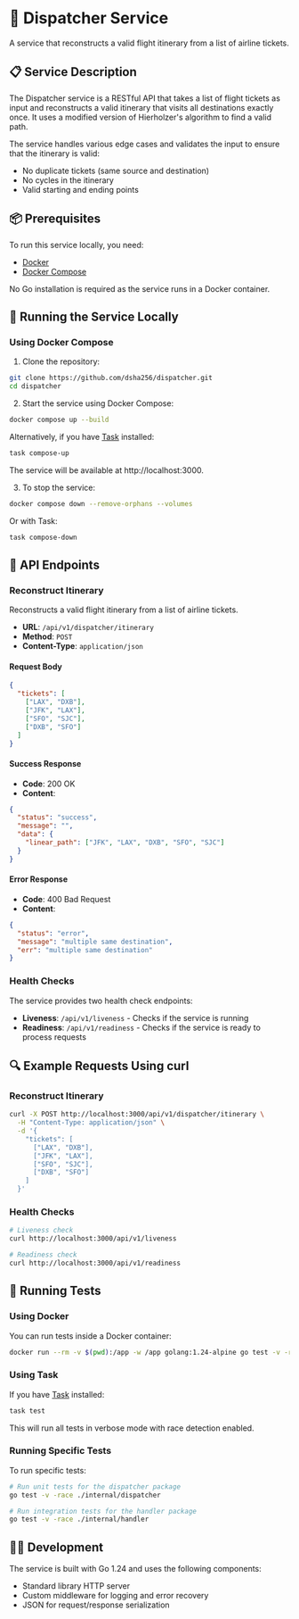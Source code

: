# 🚀 Dispatcher Service

A service that reconstructs a valid flight itinerary from a list of airline tickets.

## 📋 Service Description

The Dispatcher service is a RESTful API that takes a list of flight tickets as input and reconstructs a valid itinerary that visits all destinations exactly once. It uses a modified version of Hierholzer's algorithm to find a valid path.

The service handles various edge cases and validates the input to ensure that the itinerary is valid:
- No duplicate tickets (same source and destination)
- No cycles in the itinerary
- Valid starting and ending points

## 📦 Prerequisites

To run this service locally, you need:

- [Docker](https://docs.docker.com/get-docker/)
- [Docker Compose](https://docs.docker.com/compose/install/)

No Go installation is required as the service runs in a Docker container.

## 🏃 Running the Service Locally

### Using Docker Compose

1. Clone the repository:

```bash
git clone https://github.com/dsha256/dispatcher.git
cd dispatcher
```

2. Start the service using Docker Compose:

```bash
docker compose up --build
```

Alternatively, if you have [Task](https://taskfile.dev/) installed:

```bash
task compose-up
```

The service will be available at http://localhost:3000.

3. To stop the service:

```bash
docker compose down --remove-orphans --volumes
```

Or with Task:

```bash
task compose-down
```

## 🔌 API Endpoints

### Reconstruct Itinerary

Reconstructs a valid flight itinerary from a list of airline tickets.

- **URL**: `/api/v1/dispatcher/itinerary`
- **Method**: `POST`
- **Content-Type**: `application/json`

#### Request Body

```json
{
  "tickets": [
    ["LAX", "DXB"],
    ["JFK", "LAX"],
    ["SFO", "SJC"],
    ["DXB", "SFO"]
  ]
}
```

#### Success Response

- **Code**: 200 OK
- **Content**:

```json
{
  "status": "success",
  "message": "",
  "data": {
    "linear_path": ["JFK", "LAX", "DXB", "SFO", "SJC"]
  }
}
```

#### Error Response

- **Code**: 400 Bad Request
- **Content**:

```json
{
  "status": "error",
  "message": "multiple same destination",
  "err": "multiple same destination"
}
```

### Health Checks

The service provides two health check endpoints:

- **Liveness**: `/api/v1/liveness` - Checks if the service is running
- **Readiness**: `/api/v1/readiness` - Checks if the service is ready to process requests

## 🔍 Example Requests Using curl

### Reconstruct Itinerary

```bash
curl -X POST http://localhost:3000/api/v1/dispatcher/itinerary \
  -H "Content-Type: application/json" \
  -d '{
    "tickets": [
      ["LAX", "DXB"],
      ["JFK", "LAX"],
      ["SFO", "SJC"],
      ["DXB", "SFO"]
    ]
  }'
```

### Health Checks

```bash
# Liveness check
curl http://localhost:3000/api/v1/liveness

# Readiness check
curl http://localhost:3000/api/v1/readiness
```

## 🧪 Running Tests

### Using Docker

You can run tests inside a Docker container:

```bash
docker run --rm -v $(pwd):/app -w /app golang:1.24-alpine go test -v -race ./...
```

### Using Task

If you have [Task](https://taskfile.dev/) installed:

```bash
task test
```

This will run all tests in verbose mode with race detection enabled.

### Running Specific Tests

To run specific tests:

```bash
# Run unit tests for the dispatcher package
go test -v -race ./internal/dispatcher

# Run integration tests for the handler package
go test -v -race ./internal/handler
```

## 👨‍💻 Development

The service is built with Go 1.24 and uses the following components:

- Standard library HTTP server
- Custom middleware for logging and error recovery
- JSON for request/response serialization
